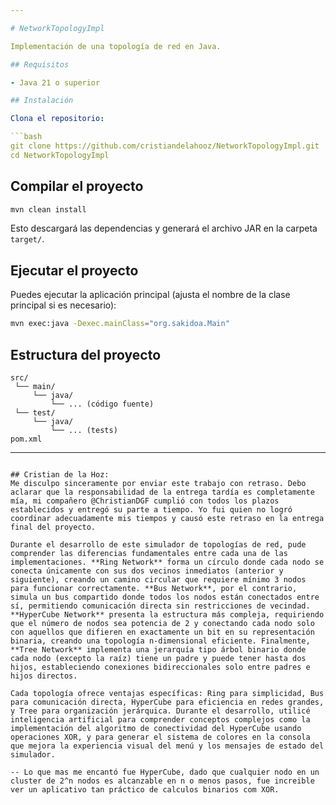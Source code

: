 ```yaml
---

# NetworkTopologyImpl

Implementación de una topología de red en Java.

## Requisitos

- Java 21 o superior

## Instalación

Clona el repositorio:

```bash
git clone https://github.com/cristiandelahooz/NetworkTopologyImpl.git
cd NetworkTopologyImpl
```

## Compilar el proyecto

```bash
mvn clean install
```

Esto descargará las dependencias y generará el archivo JAR en la carpeta `target/`.

## Ejecutar el proyecto

Puedes ejecutar la aplicación principal (ajusta el nombre de la clase principal si es necesario):

```bash
mvn exec:java -Dexec.mainClass="org.sakidoa.Main"
```


## Estructura del proyecto

```
src/
 └── main/
     └── java/
         └── ... (código fuente)
 └── test/
     └── java/
         └── ... (tests)
pom.xml
```
---
```

## Cristian de la Hoz: 
Me disculpo sinceramente por enviar este trabajo con retraso. Debo aclarar que la responsabilidad de la entrega tardía es completamente mía, mi compañero @ChristianDGF cumplió con todos los plazos establecidos y entregó su parte a tiempo. Yo fui quien no logró coordinar adecuadamente mis tiempos y causó este retraso en la entrega final del proyecto.

Durante el desarrollo de este simulador de topologías de red, pude comprender las diferencias fundamentales entre cada una de las implementaciones. **Ring Network** forma un círculo donde cada nodo se conecta únicamente con sus dos vecinos inmediatos (anterior y siguiente), creando un camino circular que requiere mínimo 3 nodos para funcionar correctamente. **Bus Network**, por el contrario, simula un bus compartido donde todos los nodos están conectados entre sí, permitiendo comunicación directa sin restricciones de vecindad. **HyperCube Network** presenta la estructura más compleja, requiriendo que el número de nodos sea potencia de 2 y conectando cada nodo solo con aquellos que difieren en exactamente un bit en su representación binaria, creando una topología n-dimensional eficiente. Finalmente, **Tree Network** implementa una jerarquía tipo árbol binario donde cada nodo (excepto la raíz) tiene un padre y puede tener hasta dos hijos, estableciendo conexiones bidireccionales solo entre padres e hijos directos.

Cada topología ofrece ventajas específicas: Ring para simplicidad, Bus para comunicación directa, HyperCube para eficiencia en redes grandes, y Tree para organización jerárquica. Durante el desarrollo, utilicé inteligencia artificial para comprender conceptos complejos como la implementación del algoritmo de conectividad del HyperCube usando operaciones XOR, y para generar el sistema de colores en la consola que mejora la experiencia visual del menú y los mensajes de estado del simulador.

-- Lo que mas me encantó fue HyperCube, dado que cualquier nodo en un cluster de 2^n nodos es alcanzable en n o menos pasos, fue increible ver un aplicativo tan práctico de calculos binarios com XOR.
